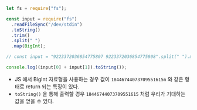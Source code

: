 ```js
let fs = require("fs");

const input = require("fs")
  .readFileSync("/dev/stdin")
  .toString()
  .trim()
  .split(" ")
  .map(BigInt);

// const input = "9223372036854775807 9223372036854775808".split(" ").map(BigInt);

console.log((input[0] + input[1]).toString());
```

- JS 에서 BigInt 자료형을 사용하는 경우 값이 `18446744073709551615n` 와 같은 형태로 return 되는 특징이 있다.
- `toString()` 을 통해 출력할 경우 `18446744073709551615` 처럼 우리가 기대하는 값을 얻을 수 있다.
